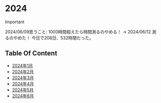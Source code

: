 # 2024

> [!IMPORTANT]
> 2024/06/09思うこと: 1000時間超えたら時間測るのやめる！
> -> 2024/06/12 測るのやめた！ 今日で208日、532時間だった。

## Table Of Content

- [2024年1月](./01_January.md)
- [2024年2月](./02_February.md)
- [2024年3月](./03_March.md)
- [2024年4月](./04_April.md)
- [2024年5月](./05_May.md)
- [2024年6月](./06_June.md)